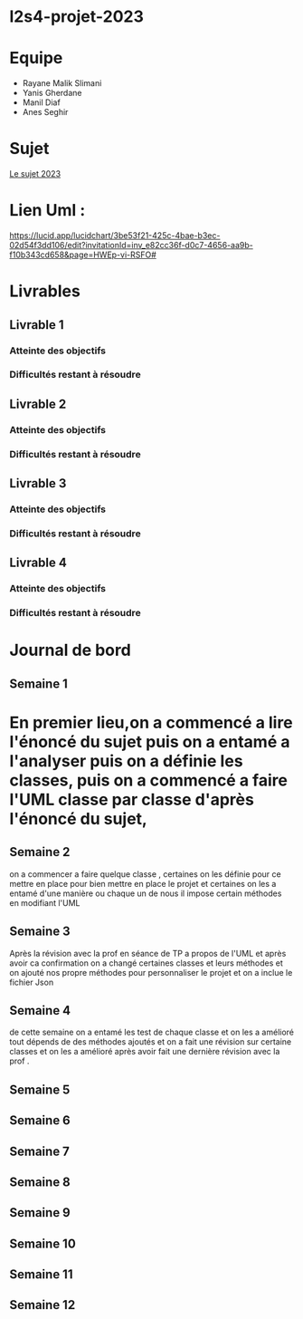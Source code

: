 # l2s4-projet-2023

# Equipe

- Rayane Malik Slimani
- Yanis Gherdane 
- Manil Diaf
- Anes Seghir 

# Sujet

[Le sujet 2023](https://www.fil.univ-lille1.fr/portail/index.php?dipl=L&sem=S4&ue=Projet&label=Documents)
# Lien Uml :  

https://lucid.app/lucidchart/3be53f21-425c-4bae-b3ec-02d54f3dd106/edit?invitationId=inv_e82cc36f-d0c7-4656-aa9b-f10b343cd658&page=HWEp-vi-RSFO#

# Livrables

## Livrable 1

### Atteinte des objectifs

### Difficultés restant à résoudre

## Livrable 2

### Atteinte des objectifs

### Difficultés restant à résoudre

## Livrable 3

### Atteinte des objectifs

### Difficultés restant à résoudre

## Livrable 4

### Atteinte des objectifs

### Difficultés restant à résoudre

# Journal de bord

## Semaine 1
# En premier lieu,on a commencé a lire l'énoncé du sujet puis on a entamé a l'analyser puis on a définie les classes, puis on a commencé a  faire l'UML classe par classe d'après l'énoncé du sujet,  

## Semaine 2
on a commencer a faire quelque classe , certaines on les définie pour ce mettre en place pour bien mettre en place le projet et certaines on les a entamé d'une manière ou chaque un de nous il impose certain méthodes  
en modifiant l'UML
## Semaine 3
Après la révision avec la prof en séance de TP a propos de l'UML  et  après avoir ca confirmation on a changé certaines classes et leurs méthodes et on ajouté nos propre méthodes pour personnaliser le projet et on a inclue le fichier Json

## Semaine 4
de cette semaine on a entamé les test de chaque classe et on les a amélioré tout dépends de des méthodes ajoutés et on a fait une révision sur certaine classes et on les a amélioré après avoir fait une dernière révision avec la prof . 

## Semaine 5

## Semaine 6

## Semaine 7

## Semaine 8

## Semaine 9

## Semaine 10

## Semaine 11

## Semaine 12


